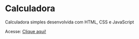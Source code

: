 # Calculadora
Calculadora simples desenvolvida com HTML, CSS e JavaScript

Acesse: <a href="https://markfgui675.github.io/Calculadora/">Clique aqui!</a>
